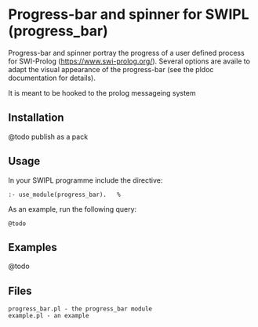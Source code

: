 # Progress-bar and spinner for SWIPL (progress_bar)

Progress-bar and spinner portray the progress of a user defined process for SWI-Prolog (https://www.swi-prolog.org/). Several options
are availe to adapt the visual appearance of the progress-bar (see the pldoc documentation for details).

It is meant to be hooked to the prolog messageing system


## Installation

@todo publish as a pack

## Usage

In your SWIPL programme include the directive: 

```swipl
:- use_module(progress_bar).   % 
```

As an example, run the following query:

```swipl
@todo
```

## Examples

@todo

## Files

```
progress_bar.pl - the progress_bar module
example.pl - an example
```

